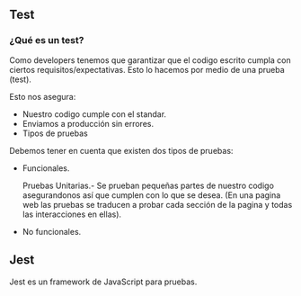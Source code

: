 ## Test

### ¿Qué es un test?

Como developers tenemos que garantizar que el codigo escrito cumpla con ciertos requisitos/expectativas. Esto lo hacemos por medio de una prueba (test).

Esto nos asegura:

- Nuestro codigo cumple con el standar.
- Enviamos a producción sin errores.
- Tipos de pruebas

Debemos tener en cuenta que existen dos tipos de pruebas:

- Funcionales.

  Pruebas Unitarias.- Se prueban pequeñas partes de nuestro codigo asegurandonos así que cumplen con lo que se desea. (En una pagina web las pruebas se traducen a probar cada sección de la pagina y todas las interacciones en ellas).

- No funcionales.

## Jest

Jest es un framework de JavaScript para pruebas.
